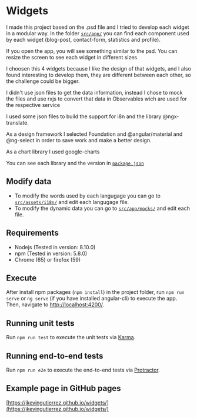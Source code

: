 # Widgets

I made this project based on the .psd file and I tried to develop each widget in a modular way. In the folder [`src/app/`](./src/app/) you can find each component used by each widget (blog-post, contact-form, statistics and profile).

If you open the app, you will see something similar to the psd. You can resize the screen to see each widget in different sizes

I choosen this 4 widgets because I like the design of that widgets, and I also found interesting to develop them, they are different between each other, so the challenge could be bigger.

I didn't use json files to get the data information, instead I chose to mock the files and use rxjs to convert that data in Observables wich are used for the respective service

I used some json files to build the support for i8n and the library @ngx-translate.

As a design framework I selected Foundation and @angular/material and @ng-select in order to save work and make a better design.

As a chart library I used google-charts

You can see each library and the version in [`package.json`](./package.json)

## Modify data

- To modify the words used by each langugage you can go to [`src/assets/i18n/`](./src/assets/i18n) and edit each langugage file.
- To modify the dynamic data you can go to [`src/app/mocks/`](./src/app/mocks) and edit each file.

## Requirements

- Nodejs (Tested in version: 8.10.0)
- npm (Tested in version: 5.8.0)
- Chrome (65) or firefox (59)

## Execute

After install npm packages (`npm install`) in the project folder, run `npm run serve` or `ng serve` (if you have installed angular-cli) to execute the app. Then, navigate to [http://localhost:4200/](http://localhost:4200/).

## Running unit tests

Run `npm run test` to execute the unit tests via [Karma](https://karma-runner.github.io).

## Running end-to-end tests

Run `npm run e2e` to execute the end-to-end tests via [Protractor](http://www.protractortest.org/).

## Example page in GitHub pages

[https://jkevingutierrez.github.io/widgets/](https://jkevingutierrez.github.io/widgets/)
